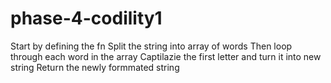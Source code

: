 # phase-4-codility1
Start by defining the fn
Split the string into array of words
Then loop through each word in the array
Captilazie the first letter and turn it into new string
Return the newly formmated string